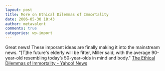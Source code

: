 ```yaml
---
layout: post
title: More on Ethical Dilemmas of Immortality
date: 2006-05-30 18:43
author: metavalent
comments: true
categories: wp-import
---
```

Great news!  These imporant ideas are finally making it into the mainstream news.  "[T]he future's elderly will be fitter, Miller said, with the average 90-year-old resembling today’s 50-year-olds in mind and body." <a href="https://news.yahoo.com/s/space/20060523/sc_space/theethicaldilemmasofimmortality;_ylt=Ag5pMq3SCceXU00nvkxnGlGJhMgF;_ylu=X3oDMTBjMHVqMTQ4BHNlYwN5bnN1YmNhdA--">The Ethical Dilemmas of Immortality - Yahoo! News</a>
